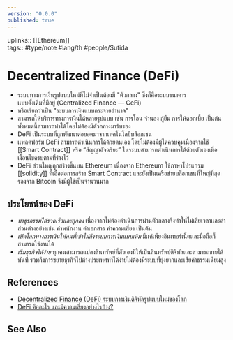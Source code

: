 ```yaml
---
version: "0.0.0"
published: true
---
```

uplinks:: [[Ethereum]]  
tags:: #type/note #lang/th #people/Sutida

# Decentralized Finance (DeFi)
- ระบบทางการเงินรูปแบบใหม่ที่ไม่จำเป็นต้องมี   "ตัวกลาง" ซึ่งก็คือระบบธนาคาร       
 เเบบดั้งเดิมที่มีอยู่ (Centralized Finance — CeFi)
- หรือเรียกว่าเป็น "ระบบการเงินแบบกระจายอำนาจ"
- สามารถให้บริการทางการเงินได้หลายรูปแบบ เช่น การโอน จำนอง กู้ยืม การให้ดอกเบี้ย เป็นต้น ทั้งหมดนี้สามารถทำได้โดยไม่ต้องมีตัวกลางมารับรอง
- DeFi เป็นระบบที่ถูกพัฒนาต่อยอดมาจากเทคโนโลยีบล็อกเชน
- เเพลตฟอร์ม DeFi สามารถดำเนินการได้ด้วยตนเอง โดยไม่ต้องมีผู้ใดควบคุมเนื่องจากใช้ [[Smart Contract]] หรือ “สัญญาอัจฉริยะ” ในระบบสามารถดำเนินการได้ด้วยตัวเองเมื่อเงื่อนไขครบตามที่ร่างไว้
- DeFi ส่วนใหญ่ถูกสร้างขึ้นบน Ethereum เนื่องจาก Ethereum ใช้ภาษาโปรแกรม [[solidity]] ที่เอื้อต่อการสร้าง Smart Contract และยังเป็นเครือข่ายบล็อกเชนที่ใหญ่ที่สุดรองจาก Bitcoin จึงมีผู้ใช้เป็นจำนวนมาก

## ประโยชน์ของ DeFi
- *ทำธุรกรรมได้รวดเร็วและถูกลง* เนื่องจากไม่ต้องดำเนินการผ่านตัวกลางจึงทำให้ไม่เสียเวลาเเละค่าส่วนต่างอย่างเช่น ค่าพนักงาน ค่าเอกสาร ค่าความเสี่ยง เป็นต้น
- *เปิดโลกทางการเงินให้คนที่เข้าไม่ถึงระบบการเงินแบบเดิม*  มีเเค่เพียงอินเทอร์เน็ตเเละมือถือก็สามารถใช้งานได้
- *เริ่มธุรกิจได้ง่าย* ทุกคนสามารถแปลงสินทรัพย์ที่ตัวเองมีให้เป็นสินทรัพย์ดิจิทัลเเละสามารถขายได้ทันที รวมถึงการขยายธุรกิจไปต่างประเทศทำได้ง่ายไม่ต้องมีระบบที่ยุ่งยากเเละเสียค่าธรรมเนียมสูง

## References
- [Decentralized Finance (DeFi) ระบบการเงินดิจิทัลรูปแบบใหม่ของโลก](https://zipmex.com/th/learn/decentralized-finance-defi-explained/)
- [DeFi คืออะไร และมีความเสี่ยงอย่างไรบ้าง?](https://www.bitkub.com/blog/whatisdefi-f6dc6916c9a8)

## See Also
